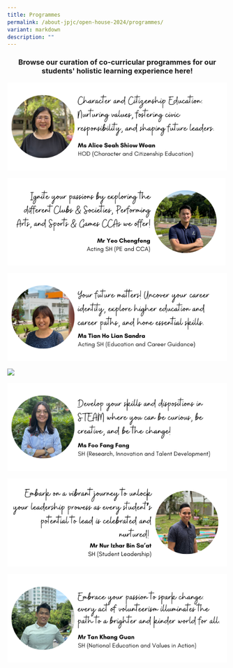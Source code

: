 ```yaml
---
title: Programmes
permalink: /about-jpjc/open-house-2024/programmes/
variant: markdown
description: ""
---
```

<div align="justify">

<h3><center>Browse our curation of co-curricular programmes for our students' holistic learning experience here!</center></h3>	
<div>
	
<div>	

		
<a href=""><img src="/images/Open%20house%202024/Programmes/1_CCE.png"></a>
	
<a href=""><img src="/images/Open%20house%202024/Programmes/2_CCAs.png"></a>

<a href=""><img src="/images/Open%20house%202024/Programmes/3_ECG.png"></a>

<a href=""><img src="/images/Open%20house%202024/Programmes/4_Internationalisation.png"></a>
	
<a href=""><img src="/images/Open%20house%202024/Programmes/5_STEAM.png"></a>

<a href=""><img src="/images/Open%20house%202024/Programmes/6_Student_leadership.png"></a>

<a href=""><img src="/images/Open%20house%202024/Programmes/7_VIA.png"></a>
</div>	
	
	

</div></div>
